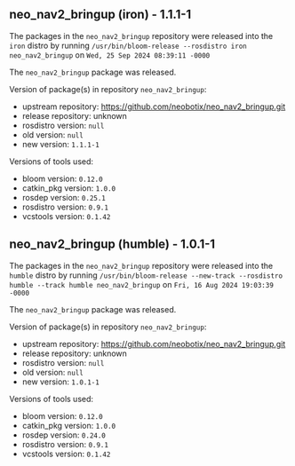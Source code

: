 ## neo_nav2_bringup (iron) - 1.1.1-1

The packages in the `neo_nav2_bringup` repository were released into the `iron` distro by running `/usr/bin/bloom-release --rosdistro iron neo_nav2_bringup` on `Wed, 25 Sep 2024 08:39:11 -0000`

The `neo_nav2_bringup` package was released.

Version of package(s) in repository `neo_nav2_bringup`:

- upstream repository: https://github.com/neobotix/neo_nav2_bringup.git
- release repository: unknown
- rosdistro version: `null`
- old version: `null`
- new version: `1.1.1-1`

Versions of tools used:

- bloom version: `0.12.0`
- catkin_pkg version: `1.0.0`
- rosdep version: `0.25.1`
- rosdistro version: `0.9.1`
- vcstools version: `0.1.42`


## neo_nav2_bringup (humble) - 1.0.1-1

The packages in the `neo_nav2_bringup` repository were released into the `humble` distro by running `/usr/bin/bloom-release --new-track --rosdistro humble --track humble neo_nav2_bringup` on `Fri, 16 Aug 2024 19:03:39 -0000`

The `neo_nav2_bringup` package was released.

Version of package(s) in repository `neo_nav2_bringup`:

- upstream repository: https://github.com/neobotix/neo_nav2_bringup.git
- release repository: unknown
- rosdistro version: `null`
- old version: `null`
- new version: `1.0.1-1`

Versions of tools used:

- bloom version: `0.12.0`
- catkin_pkg version: `1.0.0`
- rosdep version: `0.24.0`
- rosdistro version: `0.9.1`
- vcstools version: `0.1.42`


